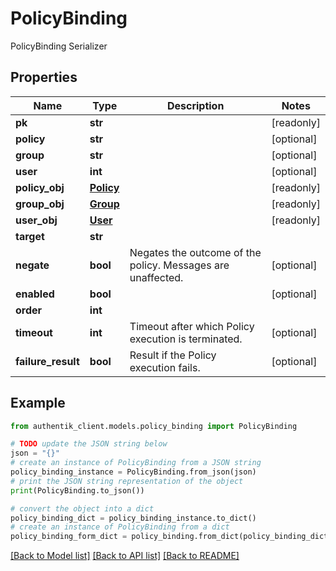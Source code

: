 # PolicyBinding

PolicyBinding Serializer

## Properties

Name | Type | Description | Notes
------------ | ------------- | ------------- | -------------
**pk** | **str** |  | [readonly] 
**policy** | **str** |  | [optional] 
**group** | **str** |  | [optional] 
**user** | **int** |  | [optional] 
**policy_obj** | [**Policy**](Policy.md) |  | [readonly] 
**group_obj** | [**Group**](Group.md) |  | [readonly] 
**user_obj** | [**User**](User.md) |  | [readonly] 
**target** | **str** |  | 
**negate** | **bool** | Negates the outcome of the policy. Messages are unaffected. | [optional] 
**enabled** | **bool** |  | [optional] 
**order** | **int** |  | 
**timeout** | **int** | Timeout after which Policy execution is terminated. | [optional] 
**failure_result** | **bool** | Result if the Policy execution fails. | [optional] 

## Example

```python
from authentik_client.models.policy_binding import PolicyBinding

# TODO update the JSON string below
json = "{}"
# create an instance of PolicyBinding from a JSON string
policy_binding_instance = PolicyBinding.from_json(json)
# print the JSON string representation of the object
print(PolicyBinding.to_json())

# convert the object into a dict
policy_binding_dict = policy_binding_instance.to_dict()
# create an instance of PolicyBinding from a dict
policy_binding_form_dict = policy_binding.from_dict(policy_binding_dict)
```
[[Back to Model list]](../README.md#documentation-for-models) [[Back to API list]](../README.md#documentation-for-api-endpoints) [[Back to README]](../README.md)



